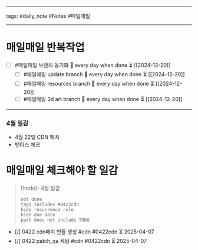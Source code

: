 
--------

tags: #daily_note  #Notes #매일매일

---  
# 매일매일 반복작업 
- [ ] #매일매일 브랜치 동기화 🔁 every day when done ⏳ [[2024-12-20]] 
	- [ ] #매일매일 update branch  🔁 every day when done ⏳ [[2024-12-20]]
	- [ ] #매일매일 resources branch  🔁 every day when done ⏳ [[2024-12-20]]
	- [ ] #매일매일 3d art branch  🔁 every day when done ⏳ [[2024-12-20]]

--------

### 4월 일감
- 4월 22일 CDN 패치
- 맨티스 체크


# 매일매일 체크해야 할 일감

> [!todo]-  4월 일감
> ```tasks
> not done
> tags includes #0422cdn      
> hide recurrence rule
> hide due date
> path does not include TODO
> ```



- [/] 0422 cdn패치 번들 생성 #cdn #0422cdn ⏳ 2025-04-07
- [/] 0422 patch_qa 세팅 #cdn #0422cdn ⏳ 2025-04-07




